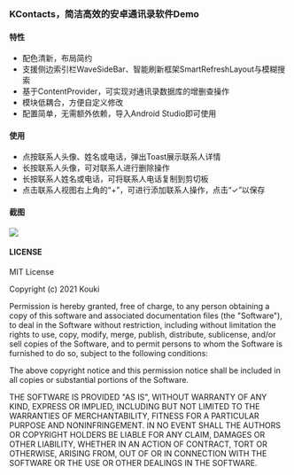 ### KContacts，简洁高效的安卓通讯录软件Demo

#### 特性

- 配色清新，布局简约
- 支援侧边索引栏WaveSideBar、智能刷新框架SmartRefreshLayout与模糊搜索
- 基于ContentProvider，可实现对通讯录数据库的增删查操作
- 模块低耦合，方便自定义修改
- 配置简单，无需额外依赖，导入Android Studio即可使用

#### 使用

- 点按联系人头像、姓名或电话，弹出Toast展示联系人详情
- 长按联系人头像，可对联系人进行删除操作
- 长按联系人姓名或电话，可将联系人电话复制到剪切板
- 点击联系人视图右上角的“+”，可进行添加联系人操作，点击“✓”以保存

#### 截图

![](https://cdn.jsdelivr.net/gh/koukihk/FileHosting/PIC/shot.jpg)

#### LICENSE

MIT License

Copyright (c) 2021 Kouki

Permission is hereby granted, free of charge, to any person obtaining a copy
of this software and associated documentation files (the "Software"), to deal
in the Software without restriction, including without limitation the rights
to use, copy, modify, merge, publish, distribute, sublicense, and/or sell
copies of the Software, and to permit persons to whom the Software is
furnished to do so, subject to the following conditions:

The above copyright notice and this permission notice shall be included in all
copies or substantial portions of the Software.

THE SOFTWARE IS PROVIDED "AS IS", WITHOUT WARRANTY OF ANY KIND, EXPRESS OR
IMPLIED, INCLUDING BUT NOT LIMITED TO THE WARRANTIES OF MERCHANTABILITY,
FITNESS FOR A PARTICULAR PURPOSE AND NONINFRINGEMENT. IN NO EVENT SHALL THE
AUTHORS OR COPYRIGHT HOLDERS BE LIABLE FOR ANY CLAIM, DAMAGES OR OTHER
LIABILITY, WHETHER IN AN ACTION OF CONTRACT, TORT OR OTHERWISE, ARISING FROM,
OUT OF OR IN CONNECTION WITH THE SOFTWARE OR THE USE OR OTHER DEALINGS IN THE
SOFTWARE.
